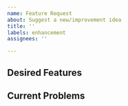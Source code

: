 ```yaml
---
name: Feature Request
about: Suggest a new/improvement idea
title: ''
labels: enhancement
assignees: ''

---
```


<!---
    Please provide ALL the information below.
    If that is not possible, please use Discussions instead.
-->

## Desired Features
<!-- What features do you need? Please describe what you want as a result, not the entire procedure. -->

## Current Problems
<!-- For what reason do you want the feature? Please describe the problem as clearly as possible. There may be a better solution to your problem. -->
